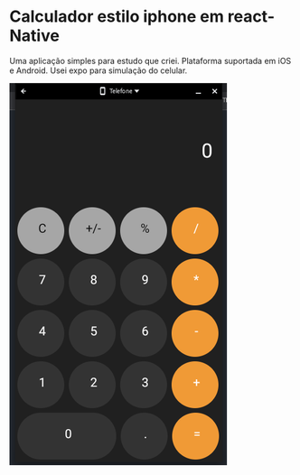 # Calculador estilo iphone em react-Native

Uma aplicação simples para estudo que criei.
Plataforma suportada em iOS e Android.
Usei expo para simulação do celular.

![Demo](./assets/Screenshot%202023-01-08%2013.50.18.png)